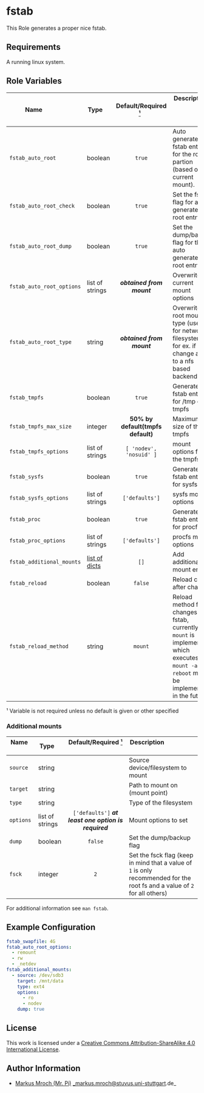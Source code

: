 # fstab

This Role generates a proper nice fstab.


## Requirements

A running linux system.


## Role Variables

| Name                      | Type                                | Default/Required [¹](#__required)   | Description                                                                                                                                      |
|---------------------------|-------------------------------------|:-----------------------------------:|--------------------------------------------------------------------------------------------------------------------------------------------------|
| `fstab_auto_root`         | boolean                             | `true`                              | Auto generate a fstab entry for the root partion (based on current mount).                                                                       |
| `fstab_auto_root_check`   | boolean                             | `true`                              | Set the fsck flag for auto generated root entry                                                                                                  |
| `fstab_auto_root_dump`    | boolean                             | `true`                              | Set the dump/backup flag for the auto generated root entry                                                                                       |
| `fstab_auto_root_options` | list of strings                     | ___obtained from mount___           | Overwrite the current mount options                                                                                                              |
| `fstab_auto_root_type`    | string                              | ___obtained from mount___           | Overwrites root mount type (useful for network filesystems, for ex. if you change a cifs to a nfs based backend)                                 |
| `fstab_tmpfs`             | boolean                             | `true`                              | Generate a fstab entry for /tmp on a tmpfs                                                                                                       |
| `fstab_tmpfs_max_size`    | integer                             | **50% by default(tmpfs default)**   | Maximum size of the tmpfs                                                                                                                        |
| `fstab_tmpfs_options`     | list of strings                     | `[ 'nodev', 'nosuid' ]`             | mount options for the tmpfs                                                                                                                      |
| `fstab_sysfs`             | boolean                             | `true`                              | Generate a fstab entry for sysfs                                                                                                                 |
| `fstab_sysfs_options`     | list of strings                     | `['defaults']`                      | sysfs mount options                                                                                                                              |
| `fstab_proc`              | boolean                             | `true`                              | Generate a fstab entry for procfs                                                                                                                |
| `fstab_proc_options`      | list of strings                     | `['defaults']`                      | procfs mount options                                                                                                                             |
| `fstab_additional_mounts` | [list of dicts](#additional-mounts) | `[]`                                | Add additional mount entries                                                                                                                     |
| `fstab_reload`            | boolean                             | `false`                             | Reload config after changes                                                                                                                      |
| `fstab_reload_method`     | string                              | `mount`                             | Reload method for changes in fstab, currently only `mount` is implemented, which executes `mount -a`. `reboot` may be implemented in the future. |

<a id="__required">¹</a> Variable is not required unless no default is given or other specified


### Additional mounts
| Name               | Type            |          Default/Required [¹](#__required)           | Description                                                                                                                |
|--------------------|-----------------|:----------------------------------------------------:|----------------------------------------------------------------------------------------------------------------------------|
| `source`           | string          |                                                      | Source device/filesystem to mount                                                                                          |
| `target`           | string          |                                                      | Path to mount on (mount point)                                                                                             |
| `type`             | string          |                                                      | Type of the filesystem                                                                                                     |
| `options`          | list of strings | `['defaults']` ___at least one option is required___ | Mount options to set                                                                                                       |
| `dump`             | boolean         |                        `false`                       | Set the dump/backup flag                                                                                                   |
| `fsck`             | integer         |                          `2`                         | Set the fsck flag (keep in mind that a value of `1` is only recommended for the root fs and a value of `2` for all others) |

For additional information see `man fstab`.


## Example Configuration

```yml
fstab_swapfile: 4G
fstab_auto_root_options:
  - remount
  - rw
  - _netdev
fstab_additional_mounts:
  - source: /dev/sdb3
    target: /mnt/data
    type: ext4
    options:
      - ro
      - nodev
    dump: true
```

## License

This work is licensed under a [Creative Commons Attribution-ShareAlike 4.0 International License](https://creativecommons.org/licenses/by-sa/4.0/).


## Author Information

- [Markus Mroch (Mr. Pi)](https://github.com/Mr-Pi) _markus.mroch@stuvus.uni-stuttgart.de_
